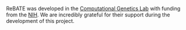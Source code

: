 ReBATE was developed in the [Computational Genetics Lab](http://epistasis.org) with funding from the [NIH](http://www.nih.gov). We are incredibly grateful for their support during the development of this project.

